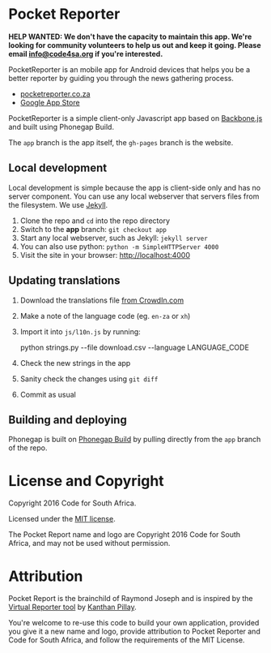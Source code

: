 # Pocket Reporter

**HELP WANTED: We don't have the capacity to maintain this app. We're looking for community volunteers to help us out and keep it going. Please email info@code4sa.org if you're interested.**

PocketReporter is an mobile app for Android devices that helps you be a better reporter by guiding you through the news gathering process.

* [pocketreporter.co.za](http://pocketreporter.co.za)
* [Google App Store](https://play.google.com/store/apps/details?id=com.phonegap.pocketreporter&hl=en)

PocketReporter is a simple client-only Javascript app based on [Backbone.js](http://backbonejs.org/) and built using Phonegap Build.

The ``app`` branch is the app itself, the ``gh-pages`` branch is the website. 

## Local development

Local development is simple because the app is client-side only and has no server component. You can use any local webserver that servers files from the filesystem. We use [Jekyll](http://jekyllrb.com/).

1. Clone the repo and `cd` into the repo directory
2. Switch to the **app** branch: `git checkout app`
3. Start any local webserver, such as Jekyll: ``jekyll server``
4. You can also use python: ``python -m SimpleHTTPServer 4000``
5. Visit the site in your browser: [http://localhost:4000](http://localhost:4000)

## Updating translations

1. Download the translations file [from CrowdIn.com](https://crowdin.com/project/pocketreporter/settings#translations)
2. Make a note of the language code (eg. ``en-za`` or ``xh``)
3. Import it into ``js/l10n.js`` by running:

    python strings.py --file download.csv --language LANGUAGE_CODE

4. Check the new strings in the app
5. Sanity check the changes using ``git diff``
6. Commit as usual

## Building and deploying

Phonegap is built on [Phonegap Build](https://build.phonegap.com/apps/2227365/builds) by pulling directly from the ``app`` branch of the repo.

# License and Copyright

Copyright 2016 Code for South Africa.

Licensed under the [MIT license](LICENSE).

The Pocket Report name and logo are Copyright 2016 Code for South Africa, and may not be used without permission.

# Attribution

Pocket Report is the brainchild of Raymond Joseph and is inspired by the [Virtual Reporter tool](http://nqabile.co.za/virtual) by [Kanthan Pillay](http://kanthanpillay.com/content/about).

You're welcome to re-use this code to build your own application, provided you give it a new name and logo, provide attribution to Pocket Reporter and Code for South Africa, and follow the requirements of the MIT License.

